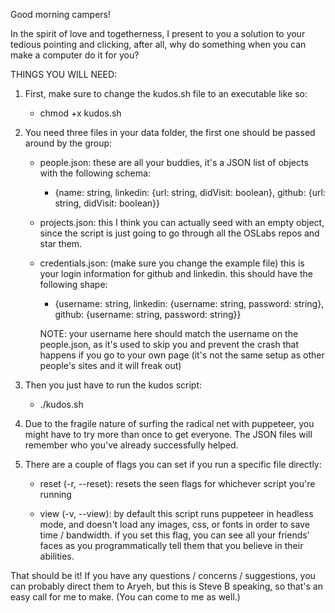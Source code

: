 Good morning campers!

In the spirit of love and togetherness, I present to you a solution to your tedious pointing and clicking, after all, why do something when you can make a computer do it for you?

THINGS YOU WILL NEED:

1. First, make sure to change the kudos.sh file to an executable like so:

   - chmod +x kudos.sh

2. You need three files in your data folder, the first one should be passed around by the group:

   - people.json: these are all your buddies, it's a JSON list of objects with the following schema:

     - {name: string, linkedin: {url: string, didVisit: boolean}, github: {url: string, didVisit: boolean}}

   - projects.json: this I think you can actually seed with an empty object, since the script is just going to go through all the OSLabs repos and star them.

   - credentials.json: (make sure you change the example file) this is your login information for github and linkedin. this should have the following shape:

     - {username: string, linkedin: {username: string, password: string}, github: {username: string, password: string}}

     NOTE: your username here should match the username on the people.json, as it's used to skip you and prevent the crash that happens if you go to your own page (it's not the same setup as other people's sites and it will freak out)

3. Then you just have to run the kudos script:

   - ./kudos.sh

4. Due to the fragile nature of surfing the radical net with puppeteer, you might have to try more than once to get everyone. The JSON files will remember who you've already successfully helped.

5. There are a couple of flags you can set if you run a specific file directly:

   - reset (-r, --reset): resets the seen flags for whichever script you're running

   - view (-v, --view): by default this script runs puppeteer in headless mode, and doesn't load any images, css, or fonts in order to save time / bandwidth. if you set this flag, you can see all your friends' faces as you programmatically tell them that you believe in their abilities.

That should be it! If you have any questions / concerns / suggestions, you can probably direct them to Aryeh, but this is Steve B speaking, so that's an easy call for me to make. (You can come to me as well.)

